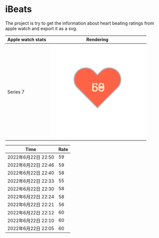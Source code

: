 # iBeats
The project is try to get the information about heart beating ratings from apple watch and export it as a svg.

| Apple watch stats | Rendering|
|--|--|
|Series 7 | ![](https://raw.githubusercontent.com/underwindfall/iBeats/main/files/heart.svg)|

<!--START_SECTION:my_heart_rate-->
| Time | Rate | 
 | ---- | ---- | 
| 2022年6月22日 22:50 | 59 |
| 2022年6月22日 22:46 | 59 |
| 2022年6月22日 22:40 | 58 |
| 2022年6月22日 22:33 | 55 |
| 2022年6月22日 22:30 | 58 |
| 2022年6月22日 22:24 | 58 |
| 2022年6月22日 22:21 | 56 |
| 2022年6月22日 22:12 | 60 |
| 2022年6月22日 22:10 | 60 |
| 2022年6月22日 22:05 | 60 |

<!--END_SECTION:my_heart_rate-->



